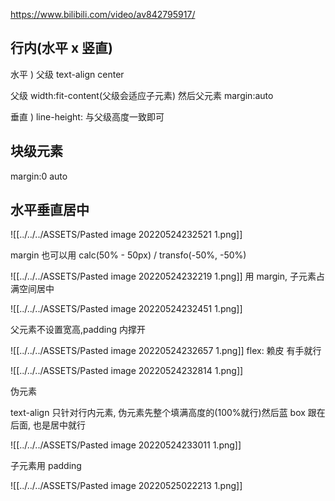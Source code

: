 https://www.bilibili.com/video/av842795917/

## 行内(水平 x 竖直)
水平 )
父级 text-align center

父级 width:fit-content(父级会适应子元素) 然后父元素 margin:auto

垂直 )
line-height: 与父级高度一致即可

## 块级元素

margin:0 auto

## 水平垂直居中

![[../../../ASSETS/Pasted image 20220524232521 1.png]]

margin 也可以用 calc(50% - 50px) / transfo(-50%, -50%)

![[../../../ASSETS/Pasted image 20220524232219 1.png]]
用 margin, 子元素占满空间居中

![[../../../ASSETS/Pasted image 20220524232451 1.png]]

父元素不设置宽高,padding 内撑开

![[../../../ASSETS/Pasted image 20220524232657 1.png]]
flex: 赖皮 有手就行

![[../../../ASSETS/Pasted image 20220524232814 1.png]]

伪元素  

text-align 只针对行内元素, 伪元素先整个填满高度的(100%就行)然后蓝 box 跟在后面, 也是居中就行

![[../../../ASSETS/Pasted image 20220524233011 1.png]]

子元素用 padding

![[../../../ASSETS/Pasted image 20220525022213 1.png]]